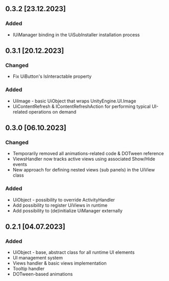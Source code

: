 ## 0.3.2 [23.12.2023]

### Added
- IUiManager binding in the UiSubInstaller installation process

## 0.3.1 [20.12.2023]

### Changed
- Fix UiButton's IsInteractable property

### Added
- UiImage - basic UiObject that wraps UnityEngine.UI.Image
- UiContentRefresh & IContentRefreshAction for performing typical UI-related operations on demand

## 0.3.0 [06.10.2023]

### Changed
- Temporarily removed all animations-related code & DOTween reference 
- ViewsHandler now tracks active views using associated Show/Hide events
- New approach for defining nested views (sub panels) in the UiView class

### Added
- UiObject - possibility to override ActivityHandler
- Add possibility to register UiViews in runtime
- Add possibility to (de)initialize UiManager externally

## 0.2.1 [04.07.2023]

### Added
- UiObject - base, abstract class for all runtime UI elements
- UI management system 
- Views handler & basic views implementation
- Tooltip handler
- DOTween-based animations